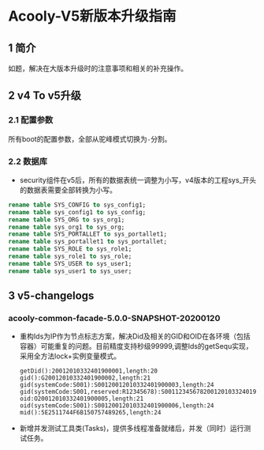 <!-- title: Acooly-V5  -->
<!-- type: core -->
<!-- author: zhangpu -->
<!-- date: 2019-10-1 -->

Acooly-V5新版本升级指南
====

## 1 简介
如题，解决在大版本升级时的注意事项和相关的补充操作。

## 2 v4 To v5升级

### 2.1 配置参数

所有boot的配置参数，全部从驼峰模式切换为`-`分割。

### 2.2 数据库
* security组件在v5后，所有的数据表统一调整为小写，v4版本的工程sys_开头的数据表需要全部转换为小写。

```sql
rename table SYS_CONFIG to sys_config1;
rename table sys_config1 to sys_config;
rename table SYS_ORG to sys_org1;
rename table sys_org1 to sys_org;
rename table SYS_PORTALLET to sys_portallet1;
rename table sys_portallet1 to sys_portallet;
rename table SYS_ROLE to sys_role1;
rename table sys_role1 to sys_role;
rename table SYS_USER to sys_user1;
rename table sys_user1 to sys_user;
```

## 3 v5-changelogs

### acooly-common-facade-5.0.0-SNAPSHOT-20200120

* 重构Ids为IP作为节点标志方案，解决Did及相关的GID和OID在各环境（包括容器）可能重复的问题。目前精度支持秒级99999,调整Ids的getSequ实现，采用全方法lock+实例变量模式。

    ```
    getDid():20012010332401900001,length:20
    gid():G20012010332401900002,length:21
    gid(systemCode:S001):S00120012010332401900003,length:24
    gid(systemCode:S001,reserved:R12345678):S0011234567820012010332401900004,length:32
    oid:O20012010332401900005,length:21
    oid(systemCode:S001):S00120012010332401900006,length:24
    mid():5E2511744F6B150757489265,length:24
    ```

* 新增并发测试工具类(Tasks)，提供多线程准备就绪后，并发（同时）运行测试任务。